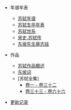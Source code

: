 <!-- docs/_sidebar.md -->

- 年谱年表

  - [苏轼年谱](1036.md)
  - [苏轼生卒年表](1101.md)
  - [苏轼世系](shi-xi.md)
  - [宋史.苏轼传](song-shi-zhuan-ji.md)
  - [东坡先生墓志铭](mu-zhi-ming.md)

- 作品

  - [苏轼作品概述](zuo-pin.md)
  - [东坡词](dong-po-ci.md)
  - [苏轼全集]
     - [卷一 - 卷三十二](1.md)
     - [卷三十三 - 卷六十六](1.md)

- [更新记录](changelog.md)
